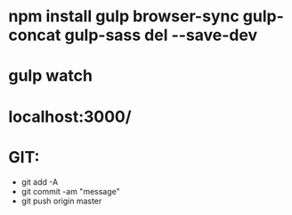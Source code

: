 # npm install gulp browser-sync gulp-concat gulp-sass del --save-dev #    

# gulp watch #    

# localhost:3000/ #			

# GIT: #		
- git add -A
- git commit -am "message"
- git push origin master